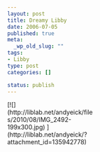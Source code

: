 ```yaml
--- 
layout: post
title: Dreamy Libby
date: 2006-07-05
published: true
meta: 
  _wp_old_slug: ""
tags: 
- Libby
type: post
categories: []

status: publish
---
```

<div class="wp-caption alignleft" style="width: 199px">[![](http://liblab.net/andyeick/files/2010/08/IMG_2492-199x300.jpg) ](http://liblab.net/andyeick/?attachment_id=135942778)



</div><br />
